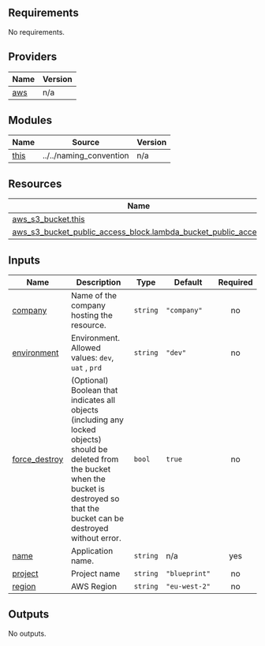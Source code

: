 ## Requirements

No requirements.

## Providers

| Name | Version |
|------|---------|
| <a name="provider_aws"></a> [aws](#provider\_aws) | n/a |

## Modules

| Name | Source | Version |
|------|--------|---------|
| <a name="module_this"></a> [this](#module\_this) | ../../naming_convention | n/a |

## Resources

| Name | Type |
|------|------|
| [aws_s3_bucket.this](https://registry.terraform.io/providers/hashicorp/aws/latest/docs/resources/s3_bucket) | resource |
| [aws_s3_bucket_public_access_block.lambda_bucket_public_access](https://registry.terraform.io/providers/hashicorp/aws/latest/docs/resources/s3_bucket_public_access_block) | resource |

## Inputs

| Name | Description | Type | Default | Required |
|------|-------------|------|---------|:--------:|
| <a name="input_company"></a> [company](#input\_company) | Name of the company hosting the resource. | `string` | `"company"` | no |
| <a name="input_environment"></a> [environment](#input\_environment) | Environment. Allowed values: `dev`, `uat` , `prd` | `string` | `"dev"` | no |
| <a name="input_force_destroy"></a> [force\_destroy](#input\_force\_destroy) | (Optional) Boolean that indicates all objects (including any locked objects) should be deleted from the bucket when the bucket is destroyed so that the bucket can be destroyed without error. | `bool` | `true` | no |
| <a name="input_name"></a> [name](#input\_name) | Application name. | `string` | n/a | yes |
| <a name="input_project"></a> [project](#input\_project) | Project name | `string` | `"blueprint"` | no |
| <a name="input_region"></a> [region](#input\_region) | AWS Region | `string` | `"eu-west-2"` | no |

## Outputs

No outputs.
